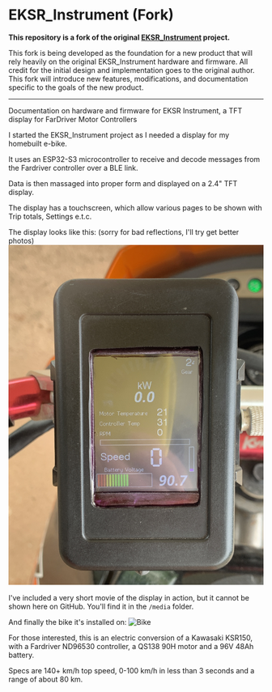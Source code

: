 # EKSR_Instrument (Fork)

**This repository is a fork of the original [EKSR_Instrument](https://github.com/original-author/EKSR_Instrument) project.**

This fork is being developed as the foundation for a new product that will rely heavily on the original EKSR_Instrument hardware and firmware. All credit for the initial design and implementation goes to the original author. This fork will introduce new features, modifications, and documentation specific to the goals of the new product.

---

Documentation on hardware and firmware for EKSR Instrument, a TFT display for FarDriver Motor Controllers


I started the EKSR_Instrument project as I needed a display for my homebuilt e-bike.

It uses an ESP32-S3 microcontroller to receive and decode messages from the Fardriver controller over a BLE link.

Data is then massaged into proper form and displayed on a 2.4" TFT display.

The display has a touchscreen, which allow various pages to be shown with Trip totals, Settings e.t.c.

The display looks like this: (sorry for bad reflections, I'll try get better photos)
![Display](/media/EKSR_display.jpg)


I've included a very short movie of the display in action, but it cannot be shown here on GitHub. You'll find it in the `/media` folder.


And finally the bike it's installed on:
![Bike](/media/EKSR_bike.jpg)

For those interested, this is an electric conversion of a Kawasaki KSR150, with a Fardriver ND96530 controller, a QS138 90H motor and a 96V 48Ah battery.

Specs are 140+ km/h top speed, 0-100 km/h in less than 3 seconds and a range of about 80 km.
